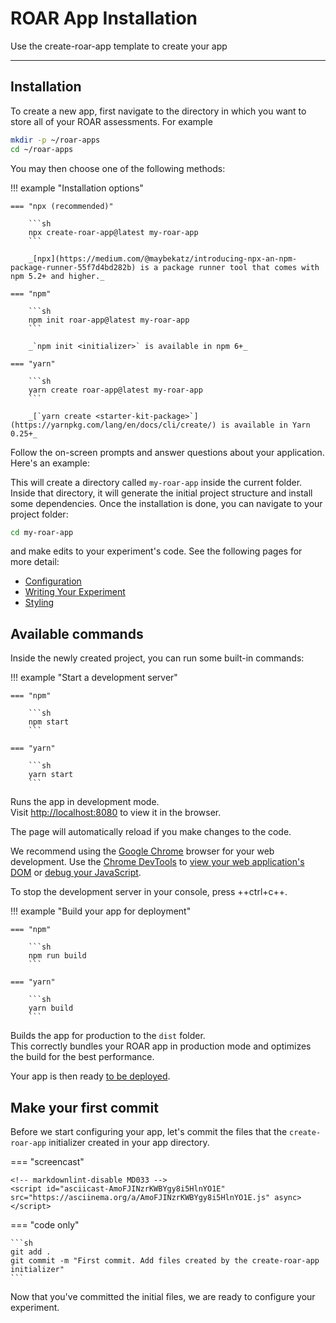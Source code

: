 # ROAR App Installation

Use the create-roar-app template to create your app

---

## Installation

To create a new app, first navigate to the directory in which you want to store all of your ROAR assessments. For example

```sh
mkdir -p ~/roar-apps
cd ~/roar-apps
```

You may then choose one of the following methods:

!!! example "Installation options"

    === "npx (recommended)"

        ```sh
        npx create-roar-app@latest my-roar-app
        ```

        _[npx](https://medium.com/@maybekatz/introducing-npx-an-npm-package-runner-55f7d4bd282b) is a package runner tool that comes with npm 5.2+ and higher._

    === "npm"

        ```sh
        npm init roar-app@latest my-roar-app
        ```

        _`npm init <initializer>` is available in npm 6+_

    === "yarn"

        ```sh
        yarn create roar-app@latest my-roar-app
        ```

        _[`yarn create <starter-kit-package>`](https://yarnpkg.com/lang/en/docs/cli/create/) is available in Yarn 0.25+_

Follow the on-screen prompts and answer questions about your application. Here's an example:

<!-- markdownlint-disable MD033 -->
<script id="asciicast-SddnWuzBZQCvhzWHi23Dtekot" src="https://asciinema.org/a/SddnWuzBZQCvhzWHi23Dtekot.js" async></script>

This will create a directory called `my-roar-app` inside the current folder.<br>
Inside that directory, it will generate the initial project structure and install some  dependencies. Once the installation is done, you can navigate to your project folder:

```sh
cd my-roar-app
```

and make edits to your experiment's code. See the following pages for more detail:

- [Configuration](configuration.md)
- [Writing Your Experiment](writing-your-experiment.md)
- [Styling](styling.md)

## Available commands

Inside the newly created project, you can run some built-in commands:

!!! example "Start a development server"

    === "npm"

        ```sh
        npm start
        ```

    === "yarn"

        ```sh
        yarn start
        ```

Runs the app in development mode.<br>
Visit [http://localhost:8080](http://localhost:8080) to view it in the browser.

The page will automatically reload if you make changes to the code.

We recommend using the [Google Chrome](https://www.google.com/chrome/) browser
for your web development. Use the [Chrome DevTools](https://developer.chrome.com/docs/devtools/open/) to [view your web application's DOM](https://developer.chrome.com/docs/devtools/dom/) or [debug your JavaScript](https://developer.chrome.com/docs/devtools/javascript/).

To stop the development server in your console, press ++ctrl+c++.

!!! example "Build your app for deployment"

    === "npm"

        ```sh
        npm run build
        ```

    === "yarn"

        ```sh
        yarn build
        ```

Builds the app for production to the `dist` folder.<br>
This correctly bundles your ROAR app in production mode and optimizes the build for the best performance.

Your app is then ready [to be deployed](deploying-your-experiment.md).

## Make your first commit

Before we start configuring your app, let's commit the files that the `create-roar-app` initializer created in your app directory.

=== "screencast"

    <!-- markdownlint-disable MD033 -->
    <script id="asciicast-AmoFJINzrKWBYgy8i5HlnYO1E" src="https://asciinema.org/a/AmoFJINzrKWBYgy8i5HlnYO1E.js" async></script>

=== "code only"

    ```sh
    git add .
    git commit -m "First commit. Add files created by the create-roar-app initializer"
    ```

Now that you've committed the initial files, we are ready to configure your experiment.
